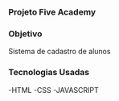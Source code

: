### Projeto Five Academy 

### Objetivo
Sistema de cadastro de alunos

### Tecnologias Usadas

-HTML
-CSS
-JAVASCRIPT

